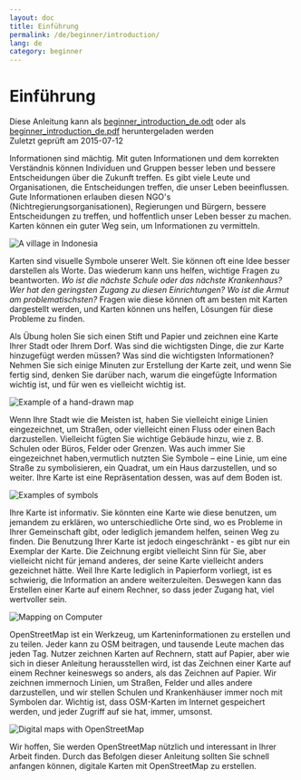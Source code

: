```yaml
---
layout: doc
title: Einführung
permalink: /de/beginner/introduction/
lang: de
category: beginner
---
```


Einführung
============

Diese Anleitung kann als [beginner_introduction_de.odt](/files/beginner_introduction_de.odt) oder als [beginner_introduction_de.pdf](/files/beginner_introduction_de.pdf) heruntergeladen werden  
Zuletzt geprüft am 2015-07-12  

Informationen sind mächtig. Mit guten Informationen und dem korrekten Verständnis können Individuen und Gruppen besser leben und bessere Entscheidungen über die Zukunft treffen. Es gibt viele Leute und Organisationen, die Entscheidungen treffen, die unser Leben beeinflussen. Gute Informationen erlauben diesen NGO's (Nichtregierungsorganisationen), Regierungen und Bürgern, bessere Entscheidungen zu treffen, und hoffentlich unser Leben besser zu machen. Karten können ein guter Weg sein, um Informationen zu vermitteln. 

![A village in Indonesia][]

Karten sind visuelle Symbole unserer Welt. Sie können oft eine Idee besser darstellen als Worte. Das wiederum kann uns helfen, wichtige Fragen zu beantworten. *Wo ist die nächste Schule oder das nächste Krankenhaus? Wer hat den geringsten Zugang zu diesen Einrichtungen? Wo ist die Armut am problematischsten?* Fragen wie diese können oft am besten mit Karten dargestellt werden, und Karten können uns helfen, Lösungen für diese Probleme zu finden. 

Als Übung holen Sie sich einen Stift und Papier und zeichnen eine Karte Ihrer Stadt oder Ihrem Dorf. Was sind die wichtigsten Dinge, die zur Karte hinzugefügt werden müssen? Was sind die wichtigsten Informationen? Nehmen Sie sich einige Minuten zur Erstellung der Karte zeit, und wenn Sie fertig sind, denken Sie darüber nach, warum die eingefügte Information wichtig ist, und für wen es vielleicht wichtig ist.

![Example of a hand-drawn map][]

Wenn Ihre Stadt wie die Meisten ist,  haben Sie vielleicht einige Linien eingezeichnet, um Straßen, oder vielleicht einen Fluss oder einen Bach darzustellen. Vielleicht fügten Sie wichtige Gebäude hinzu, wie z. B. Schulen oder Büros, Felder oder Grenzen. Was auch immer Sie eingezeichnet haben,vermutlich nutzten Sie Symbole – eine Linie, um eine Straße zu symbolisieren, ein Quadrat, um ein Haus darzustellen, und so weiter. Ihre Karte ist eine Repräsentation dessen, was auf dem Boden ist.

![Examples of symbols][]

Ihre Karte ist informativ. Sie könnten eine Karte wie diese benutzen, um jemandem zu erklären, wo unterschiedliche Orte sind, wo es Probleme in Ihrer Gemeinschaft gibt, oder lediglich jemandem helfen, seinen Weg zu finden.  Die Benutzung Ihrer Karte ist jedoch eingeschränkt - es gibt nur ein Exemplar der Karte. Die Zeichnung ergibt vielleicht Sinn für Sie, aber vielleicht nicht für jemand anderes, der seine Karte vielleicht anders gezeichnet hätte. Weil Ihre Karte lediglich in Papierform vorliegt, ist es schwierig, die Information an andere weiterzuleiten. Deswegen kann das Erstellen einer Karte auf einem Rechner, so dass jeder Zugang hat, viel wertvoller sein. 

![Mapping on Computer][]

OpenStreetMap ist ein Werkzeug, um Karteninformationen zu erstellen und zu teilen. Jeder kann zu OSM beitragen, und tausende Leute machen das jeden Tag.  Nutzer zeichnen Karten auf Rechnern, statt auf Papier, aber wie sich in dieser Anleitung herausstellen wird, ist das Zeichnen einer Karte auf einem Rechner keineswegs so anders, als das Zeichnen auf Papier. Wir zeichnen immernoch Linien, um Straßen, Felder und alles andere darzustellen, und wir stellen Schulen und Krankenhäuser immer noch mit Symbolen dar. Wichtig ist, dass OSM-Karten im Internet gespeichert werden, und jeder Zugriff auf sie hat, immer, umsonst.

![Digital maps with OpenStreetMap][]

Wir hoffen, Sie werden OpenStreetMap nützlich und interessant in Ihrer Arbeit finden. Durch das Befolgen dieser Anleitung sollten Sie schnell anfangen können, digitale Karten mit OpenStreetMap zu erstellen.


[A village in Indonesia]: /images/beginner/village-in-indonesia.png
[Example of a hand-drawn map]: /images/beginner/hand-drawn-map.png
[Examples of symbols]: /images/beginner/examples-of-symbols.png
[Mapping on Computer]: /images/beginner/mapping-on-computer.png
[Digital maps with OpenStreetMap]: /images/beginner/digital-maps-with-osm.png